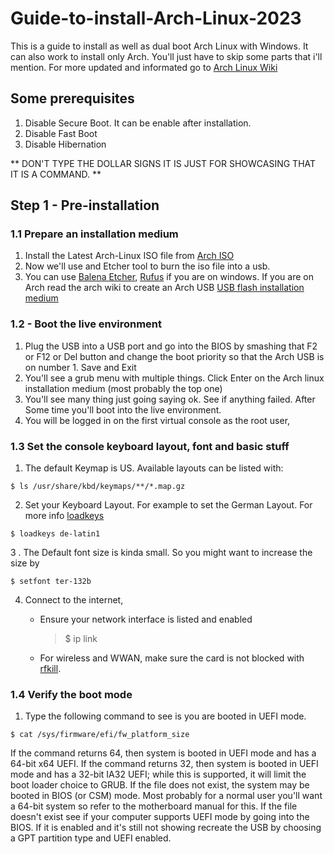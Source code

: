 # Guide-to-install-Arch-Linux-2023
This is a guide to install as well as dual boot Arch Linux with Windows. It can also work to install only Arch. You'll just have to skip some parts that i'll mention. For more updated and informated go to [Arch Linux Wiki](https://wiki.archlinux.org/title/Installation_guide)

## Some prerequisites
1. Disable Secure Boot. It can be enable after installation.
2. Disable Fast Boot
3. Disable Hibernation

** DON'T TYPE THE DOLLAR SIGNS IT IS JUST FOR SHOWCASING THAT IT IS A COMMAND. **

## Step 1 - Pre-installation
### 1.1 Prepare an installation medium
1. Install the Latest Arch-Linux ISO file from [Arch ISO](https://archlinux.org/download/)
2. Now we'll use and Etcher tool to burn the iso file into a usb.
3. You can use [Balena Etcher](https://etcher.balena.io/), [Rufus](https://rufus.ie/en/) if you are on windows. If you are on Arch read the arch wiki to create an Arch USB [USB flash installation medium](https://wiki.archlinux.org/title/USB_flash_installation_medium)

### 1.2 - Boot the live environment
1. Plug the USB into a USB port and go into the BIOS by smashing that F2 or F12 or Del button and change the boot priority so that the Arch USB is on number 1. Save and Exit
2. You'll see a grub menu with multiple things. Click Enter on the Arch linux installation medium (most probably the top one)
3. You'll see many thing just going saying ok. See if anything failed. After Some time you'll boot into the live environment.
4. You will be logged in on the first virtual console as the root user,

### 1.3 Set the console keyboard layout, font and basic stuff
1. The default Keymap is US. Available layouts can be listed with:
~~~
$ ls /usr/share/kbd/keymaps/**/*.map.gz
~~~
2. Set your Keyboard Layout. For example to set the German Layout. For more info [loadkeys](https://man.archlinux.org/man/loadkeys.1)
~~~
$ loadkeys de-latin1
~~~
3 . The Default font size is kinda small. So you might want to increase the size by 
~~~
$ setfont ter-132b
~~~
4. Connect to the internet,
  
   * Ensure your network interface is listed and enabled
       > $ ip link
   * For wireless and WWAN, make sure the card is not blocked with [rfkill](https://wiki.archlinux.org/title/Network_configuration/Wireless#Rfkill_caveat).

### 1.4 Verify the boot mode
1. Type the following command to see is you are booted in UEFI mode. 
~~~
$ cat /sys/firmware/efi/fw_platform_size
~~~
If the command returns 64, then system is booted in UEFI mode and has a 64-bit x64 UEFI. If the command returns 32, then system is booted in UEFI mode and has a 32-bit IA32 UEFI; while this is supported, it will limit the boot loader choice to GRUB. If the file does not exist, the system may be booted in BIOS (or CSM) mode. Most probably for a normal user you'll want a 64-bit system so refer to the motherboard manual for this. If the file doesn't exist see if your computer supports UEFI mode by going into the BIOS. If it is enabled and it's still not showing recreate the USB by choosing a GPT partition type and UEFI enabled.
